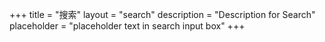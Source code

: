 +++
title = "搜索"
layout = "search"
description = "Description for Search"
placeholder = "placeholder text in search input box"
+++
